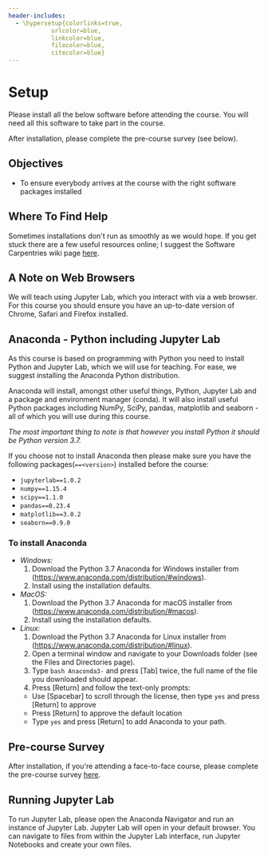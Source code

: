```yaml
---
header-includes:
  - \hypersetup{colorlinks=true,
            urlcolor=blue,
            linkcolor=blue,
            filecolor=blue,
            citecolor=blue}
---
```


# Setup

Please install all the below software before attending the course. You will need all this software to take part in the course.

After installation, please complete the pre-course survey (see below).

## Objectives

* To ensure everybody arrives at the course with the right software packages installed

## Where To Find Help

Sometimes installations don't run as smoothly as we would hope. If you get stuck there are a few useful resources online; I suggest the Software Carpentries wiki page [here](https://github.com/carpentries/workshop-template/wiki/Configuration-Problems-and-Solutions).

## A Note on Web Browsers

We will teach using Jupyter Lab, which you interact with via a web browser. For this course you should ensure you have an up-to-date version of Chrome, Safari and Firefox installed.

## Anaconda - Python including Jupyter Lab

As this course is based on programming with Python you need to install Python and Jupyter Lab, which we will use for teaching. For ease, we suggest installing the Anaconda Python distribution.

Anaconda will install, amongst other useful things, Python, Jupyter Lab and a package and environment manager (conda). It will also install useful Python packages including NumPy, SciPy, pandas, matplotlib and seaborn - all of which you will use during this course.

*The most important thing to note is that however you install Python it should be Python version 3.7.*

If you choose not to install Anaconda then please make sure you have the following packages(`==<version>`) installed before the course:

* `jupyterlab==1.0.2`
* `numpy==1.15.4`
* `scipy==1.1.0`
* `pandas==0.23.4`
* `matplotlib==3.0.2`
* `seaborn==0.9.0`

### To install Anaconda

* *Windows:*
  1. Download the Python 3.7 Anaconda for Windows installer from (https://www.anaconda.com/distribution/#windows).
  2. Install using the installation defaults.
* *MacOS:*
  1. Download the Python 3.7 Anaconda for macOS installer from (https://www.anaconda.com/distribution/#macos).
  2. Install using the installation defaults.
* *Linux:*
  1. Download the Python 3.7 Anaconda for Linux installer from (https://www.anaconda.com/distribution/#linux).
  2. Open a terminal window and navigate to your Downloads folder (see the Files and Directories page).
  3. Type `bash Anaconda3-` and press [Tab] twice, the full name of the file you downloaded should appear.
  4. Press [Return] and follow the text-only prompts:
    * Use [Spacebar] to scroll through the license, then type `yes` and press [Return] to approve
    * Press [Return] to approve the default location
    * Type `yes` and press [Return] to add Anaconda to your path.

## Pre-course Survey

After installation, if you're attending a face-to-face course, please complete the pre-course survey [here](https://forms.gle/eVX8FcNi6WEgmDea6).

## Running Jupyter Lab

To run Jupyter Lab, please open the Anaconda Navigator and run an instance of Jupyter Lab. Jupyter Lab will open in your default browser. You can navigate to files from within the Jupyter Lab interface, run Jupyter Notebooks and create your own files.
